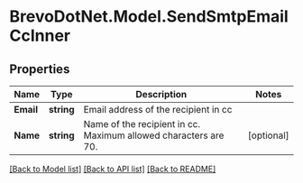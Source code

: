 # BrevoDotNet.Model.SendSmtpEmailCcInner

## Properties

Name | Type | Description | Notes
------------ | ------------- | ------------- | -------------
**Email** | **string** | Email address of the recipient in cc | 
**Name** | **string** | Name of the recipient in cc. Maximum allowed characters are 70. | [optional] 

[[Back to Model list]](../../README.md#documentation-for-models) [[Back to API list]](../../README.md#documentation-for-api-endpoints) [[Back to README]](../../README.md)

